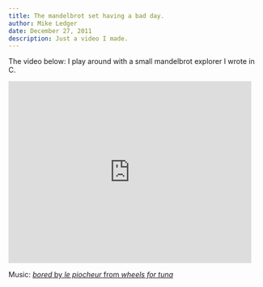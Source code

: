 ```yaml
---
title: The mandelbrot set having a bad day.
author: Mike Ledger
date: December 27, 2011
description: Just a video I made.
---
```


The video below: I play around with a small mandelbrot explorer I wrote in C.

<iframe width="480" height="360" src="http://www.youtube.com/embed/c6z9SS3FWAk"
frameborder="0" allowfullscreen></iframe>

Music: [*bored* by *le piocheur* from *wheels for tuna*](http://www.archive.org/details/78_RPMs)
